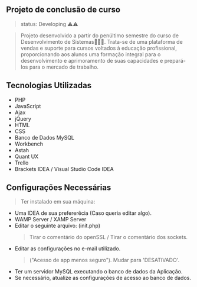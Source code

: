  ## Projeto de conclusão de curso

 > status: Developing ⚠️⚠️

> Projeto desenvolvido a partir do penúltimo semestre do curso de Desenvolvimento de Sistemas🧑🏽‍💻. Trata-se de uma plataforma de vendas e suporte para cursos voltados à educação profissional, proporcionando aos alunos uma formação integral para o desenvolvimento e aprimoramento de suas capacidades e prepará-los para o mercado de trabalho.
  
 ## Tecnologias Utilizadas

+ PHP
+ JavaScript
+ Ajax
+ jQuery
+ HTML
+ CSS
+ Banco de Dados MySQL
+ Workbench
+ Astah
+ Quant UX
+ Trello
+ Brackets IDEA / Visual Studio Code IDEA


## Configurações Necessárias
> Ter instalado em sua máquina:

+ Uma IDEA de sua prefererêcia (Caso queria editar algo).
+ WAMP Server / XAMP Server
+ Editar o seguinte arquivo: (init.php)
  > Tirar o comentário do openSSL / Tirar o comentário dos sockets.
+ Editar as configurações no e-mail utilizado.
  > ("Acesso de app menos seguro"). Mudar para 'DESATIVADO'.
+ Ter um servidor MySQL executando o banco de dados da Aplicação.
+ Se necessário, atualize as configurações de acesso ao banco de dados.
